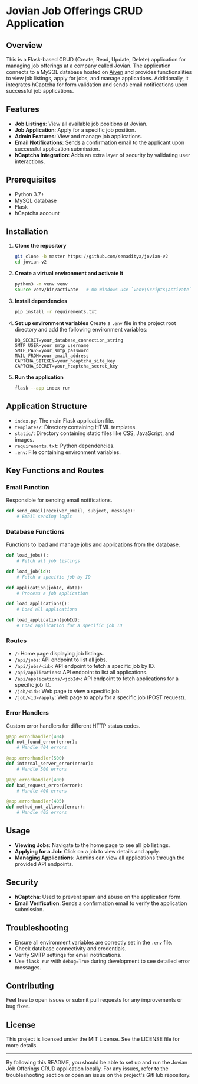 # Jovian Job Offerings CRUD Application

## Overview
This is a Flask-based CRUD (Create, Read, Update, Delete) application for managing job offerings at a company called Jovian. The application connects to a MySQL database hosted on [Aiven](https://aiven.io/) and provides functionalities to view job listings, apply for jobs, and manage applications. Additionally, it integrates hCaptcha for form validation and sends email notifications upon successful job applications.

## Features
- **Job Listings**: View all available job positions at Jovian.
- **Job Application**: Apply for a specific job position.
- **Admin Features**: View and manage job applications.
- **Email Notifications**: Sends a confirmation email to the applicant upon successful application submission.
- **hCaptcha Integration**: Adds an extra layer of security by validating user interactions.

## Prerequisites
- Python 3.7+
- MySQL database
- Flask
- hCaptcha account
<!-- - MailerSend account for sending emails -->

## Installation

1. **Clone the repository**
    ```sh
    git clone -b master https://github.com/senaditya/jovian-v2
    cd jovian-v2
    ```

2. **Create a virtual environment and activate it**
    ```sh
    python3 -m venv venv
    source venv/bin/activate   # On Windows use `venv\Scripts\activate`
    ```

3. **Install dependencies**
    ```sh
    pip install -r requirements.txt
    ```

4. **Set up environment variables**
    Create a `.env` file in the project root directory and add the following environment variables:
    ```
    DB_SECRET=your_database_connection_string
    SMTP_USER=your_smtp_username
    SMTP_PASS=your_smtp_password
    MAIL_FROM=your_email_address
    CAPTCHA_SITEKEY=your_hcaptcha_site_key
    CAPTCHA_SECRET=your_hcaptcha_secret_key
    ```

5. **Run the application**
    ```sh
    flask --app index run
    ```

## Application Structure
- `index.py`: The main Flask application file.
- `templates/`: Directory containing HTML templates.
- `static/`: Directory containing static files like CSS, JavaScript, and images.
- `requirements.txt`: Python dependencies.
- `.env`: File containing environment variables.

## Key Functions and Routes

### Email Function
Responsible for sending email notifications.
```python
def send_email(receiver_email, subject, message):
    # Email sending logic
```

### Database Functions
Functions to load and manage jobs and applications from the database.
```python
def load_jobs():
    # Fetch all job listings

def load_job(id):
    # Fetch a specific job by ID

def application(jobId, data):
    # Process a job application

def load_applications():
    # Load all applications

def load_application(jobId):
    # Load application for a specific job ID
```

### Routes
- `/`: Home page displaying job listings.
- `/api/jobs`: API endpoint to list all jobs.
- `/api/jobs/<id>`: API endpoint to fetch a specific job by ID.
- `/api/applications`: API endpoint to list all applications.
- `/api/applications/<jobId>`: API endpoint to fetch applications for a specific job ID.
- `/job/<id>`: Web page to view a specific job.
- `/job/<id>/apply`: Web page to apply for a specific job (POST request).

### Error Handlers
Custom error handlers for different HTTP status codes.
```python
@app.errorhandler(404)
def not_found_error(error):
    # Handle 404 errors

@app.errorhandler(500)
def internal_server_error(error):
    # Handle 500 errors

@app.errorhandler(400)
def bad_request_error(error):
    # Handle 400 errors

@app.errorhandler(405)
def method_not_allowed(error):
    # Handle 405 errors
```

## Usage
- **Viewing Jobs**: Navigate to the home page to see all job listings.
- **Applying for a Job**: Click on a job to view details and apply.
- **Managing Applications**: Admins can view all applications through the provided API endpoints.

## Security
- **hCaptcha**: Used to prevent spam and abuse on the application form.
- **Email Verification**: Sends a confirmation email to verify the application submission.

## Troubleshooting
- Ensure all environment variables are correctly set in the `.env` file.
- Check database connectivity and credentials.
- Verify SMTP settings for email notifications.
- Use `flask run` with `debug=True` during development to see detailed error messages.

## Contributing
Feel free to open issues or submit pull requests for any improvements or bug fixes.

## License
This project is licensed under the MIT License. See the LICENSE file for more details.

---

By following this README, you should be able to set up and run the Jovian Job Offerings CRUD application locally. For any issues, refer to the troubleshooting section or open an issue on the project's GitHub repository.
